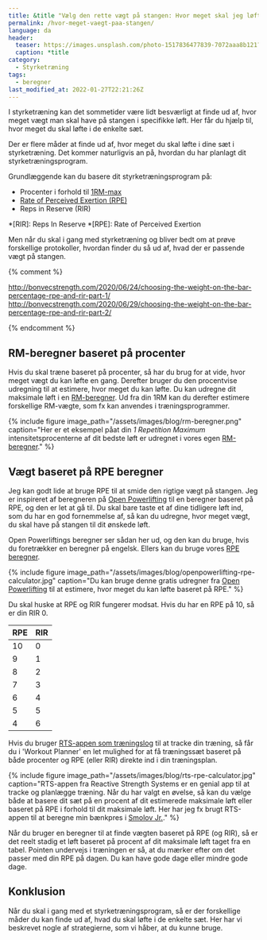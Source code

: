 ```yaml
---
title: &title "Vælg den rette vægt på stangen: Hvor meget skal jeg løfte?"
permalink: /hvor-meget-vaegt-paa-stangen/
language: da
header:
  teaser: https://images.unsplash.com/photo-1517836477839-7072aaa8b121?ixlib=rb-1.2.1&ixid=MnwxMjA3fDB8MHxwaG90by1wYWdlfHx8fGVufDB8fHx8&auto=format&fit=crop&h=300&w=400&q=10
  caption: *title
category:
  - Styrketræning
tags:
  - beregner
last_modified_at: 2022-01-27T22:21:26Z
---
```


I styrketræning kan det sommetider være lidt besværligt at finde ud af, hvor meget vægt man skal have på stangen i specifikke løft. Her får du hjælp til, hvor meget du skal løfte i de enkelte sæt.

Der er flere måder at finde ud af, hvor meget du skal løfte i dine sæt i styrketræning. Det kommer naturligvis an på, hvordan du har planlagt dit styrketræningsprogram.

Grundlæggende kan du basere dit styrketræningsprogram på:

- Procenter i forhold til [1RM-max](/rm-maxtest/)
- [Rate of Perceived Exertion (RPE)](/rpe/)
- Reps in Reserve (RIR)

*[RIR]: Reps In Reserve
*[RPE]: Rate of Perceived Exertion

Men når du skal i gang med styrketræning og bliver bedt om at prøve forskellige protokoller, hvordan finder du så ud af, hvad der er passende vægt på stangen.

{% comment %}

http://bonvecstrength.com/2020/06/24/choosing-the-weight-on-the-bar-percentage-rpe-and-rir-part-1/
http://bonvecstrength.com/2020/06/29/choosing-the-weight-on-the-bar-percentage-rpe-and-rir-part-2/

{% endcomment %}

## RM-beregner baseret på procenter

Hvis du skal træne baseret på procenter, så har du brug for at vide, hvor meget vægt du kan løfte en gang. Derefter bruger du den procentvise udregning til at estimere, hvor meget du kan løfte. Du kan udregne dit maksimale løft i en [RM-beregner](/rm-beregner/). Ud fra din 1RM kan du derefter estimere forskellige RM-vægte, som fx kan anvendes i træningsprogrammer.

{% include figure image_path="/assets/images/blog/rm-beregner.png" caption="Her er et eksempel påat din _1 Repetition Maximum_ intensitetsprocenterne af dit bedste løft er udregnet i vores egen [RM-beregner](/rm-beregner/)." %}

## Vægt baseret på RPE beregner

Jeg kan godt lide at bruge RPE til at smide den rigtige vægt på stangen. Jeg er inspireret af beregneren på [Open Powerlifting](https://www.plsource.org/rpe-calc/) til en beregner baseret på RPE, og den er let at gå til. Du skal bare taste et af dine tidligere løft ind, som du har en god fornemmelse af, så kan du udregne, hvor meget vægt, du skal have på stangen til dit ønskede løft.

Open Powerliftings beregner ser sådan her ud, og den kan du bruge, hvis du foretrækker en beregner på engelsk. Ellers kan du bruge vores [RPE beregner](/rpe/).

{% include figure image_path="/assets/images/blog/openpowerlifting-rpe-calculator.jpg" caption="Du kan bruge denne gratis udregner fra [Open Powerlifting](https://www.plsource.org/rpe-calc/) til at estimere, hvor meget du kan løfte baseret på RPE." %}

Du skal huske at RPE og RIR fungerer modsat. Hvis du har en RPE på 10, så er din RIR 0.

| RPE | RIR |
|-|-|
| 10 | 0 |
| 9 | 1 |
| 8 | 2 |
| 7 | 3 |
| 6 | 4 |
| 5 | 5 |
| 4 | 6 |

Hvis du bruger [RTS-appen som træningslog](/rts-app/) til at tracke din træning, så får du i 'Workout Planner' en let mulighed for at få træningssæt baseret på både procenter og RPE (eller RIR) direkte ind i din træningsplan.

{% include figure image_path="/assets/images/blog/rts-rpe-calculator.jpg" caption="RTS-appen fra Reactive Strength Systems er en genial app til at tracke og planlægge træning. Når du har valgt en øvelse, så kan du vælge både at basere dit sæt på en procent af dit estimerede maksimale løft eller baseret på RPE i forhold til dit maksimale løft. Her har jeg fx brugt RTS-appen til at beregne min bænkpres i [Smolov Jr.](/smolov-jr-beregner/)." %}

Når du bruger en beregner til at finde vægten baseret på RPE (og RIR), så er det reelt stadig et løft baseret på procent af dit maksimale løft taget fra en tabel. Pointen undervejs i træningen er så, at du mærker efter om det passer med din RPE på dagen. Du kan have gode dage eller mindre gode dage.

## Konklusion

Når du skal i gang med et styrketræningsprogram, så er der forskellige måder du kan finde ud af, hvad du skal løfte i de enkelte sæt. Her har vi beskrevet nogle af strategierne, som vi håber, at du kunne bruge.
